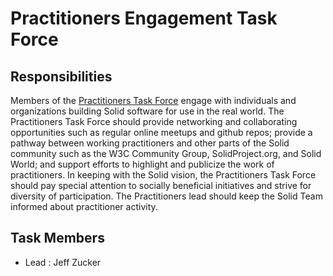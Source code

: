 # Practitioners Engagement Task Force

## Responsibilities

Members of the [Practitioners Task Force](https://github.com/solid-contrib/practitioners) engage with individuals and organizations building Solid software for use in the real world. The Practitioners Task Force should provide networking and collaborating opportunities such as regular online meetups and github repos; provide a pathway between working practitioners and other parts of the Solid community such as the W3C Community Group, SolidProject.org, and Solid World; and support efforts to highlight and publicize the work of practitioners. In keeping with the Solid vision, the Practitioners Task Force should pay special attention to socially beneficial initiatives and strive for diversity of participation. The Practitioners lead should keep the Solid Team informed about practitioner activity.

## Task Members

* Lead : Jeff Zucker
